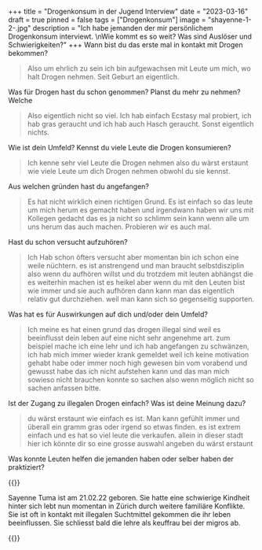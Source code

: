 +++
title = "Drogenkonsum in der Jugend Interview"
date = "2023-03-16"
draft = true
pinned = false
tags = ["Drogenkonsum"]
image = "shayenne-1-2-.jpg"
description = "Ich habe jemanden der mir persönlichem Drogenkonsum interviewt. \nWie kommt es so weit? Was sind Auslöser und Schwierigkeiten?"
+++
Wann bist du das erste mal in kontakt mit Drogen bekommen?

> Also um ehrlich zu sein ich bin aufgewachsen mit Leute um mich, wo halt Drogen nehmen. Seit Geburt an eigentlich.

Was für Drogen hast du schon genommen? Planst du mehr zu nehmen? Welche

> Also eigentlich nicht so viel. Ich hab einfach Ecstasy mal probiert, ich hab gras geraucht und ich hab auch Hasch geraucht. Sonst eigentlich nichts.

Wie ist dein Umfeld? Kennst du viele Leute die Drogen konsumieren?

> Ich kenne sehr viel Leute die Drogen nehmen also du wärst erstaunt wie viele Leute um dich Drogen nehmen obwohl du sie kennst.

Aus welchen gründen hast du angefangen?

> Es hat nicht wirklich einen richtigen Grund. Es ist einfach so das leute um mich herum es gemacht haben und irgendwann haben wir uns mit Kollegen gedacht das es ja nicht so schlimm sein kann wenn alle um uns herum das auch machen. Probieren wir es auch mal.

Hast du schon versucht aufzuhören?

> Ich Hab schon öfters versucht aber momentan bin ich schon eine weile nüchtern. es ist anstrengend und man braucht selbstdisziplin also wenn du aufhören willst und du trotzdem mit leuten abhängst die es weiterhin machen ist es heikel aber wenn du mit den Leuten bist wie immer und sie auch aufhören dann kann man das eigentlich relativ gut durchziehen. weil man kann sich so gegenseitig supporten.

Was hat es für Auswirkungen auf dich und/oder dein Umfeld?

> Ich meine es hat einen grund das drogen illegal sind weil es beeinflusst dein leben auf eine nicht sehr angenehme art. zum beispiel mache ich eine lehr und ich hab angefangen zu schwänzen, ich hab mich immer wieder krank gemeldet weil ich keine motivation gehabt habe oder immer noch high gewesen bin vom vorabend und gewusst habe das ich nicht aufstehen kann und das man mich sowieso nicht brauchen konnte so sachen also wenn möglich nicht so sachen anfassen bitte.

Ist der Zugang zu illegalen Drogen einfach? Was ist deine Meinung dazu?

> du wärst erstaunt wie einfach es ist. Man kann gefühlt immer und überall ein gramm gras oder irgend so etwas finden. es ist extrem einfach und es hat so viel leute die verkaufen. allein in dieser stadt hier ich könnte dir so eine grosse auswahl angeben du wärst erstaunt

Was konnte Leuten helfen die jemanden haben oder selber haben der praktiziert?

{{<box>}}

Sayenne Tuma ist am 21.02.22 geboren. Sie hatte eine schwierige Kindheit hinter sich lebt nun momentan in Zürich durch weitere familiäre Konflikte. Sie ist oft in kontakt mit illegalen Suchtmittel gekommen die ihr leben beeinflussen. Sie schliesst bald die lehre als keuffrau bei der migros ab. 

{{<box>}}